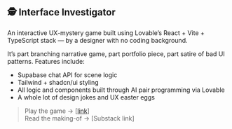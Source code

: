## 🕵️ Interface Investigator

An interactive UX-mystery game built using Lovable’s React + Vite + TypeScript stack — by a designer with no coding background.

It’s part branching narrative game, part portfolio piece, part satire of bad UI patterns. Features include:

- Supabase chat API for scene logic
- Tailwind + shadcn/ui styling
- All logic and components built through AI pair programming via Lovable
- A whole lot of design jokes and UX easter eggs

> Play the game → [[link](https://interface-investigator.lovable.app/)]  
> Read the making-of → [Substack link]


